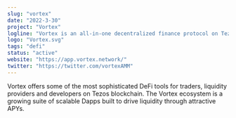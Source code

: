 ```yaml
---
slug: "vortex"
date: "2022-3-30"
project: "Vortex"
logline: "Vortex is an all-in-one decentralized finance protocol on Tezos blockchain."
logo: "Vortex.svg"
tags: "defi"
status: "active"
website: "https://app.vortex.network/"
twitter: "https://twitter.com/vortexAMM"
---
```


Vortex offers some of the most sophisticated DeFi tools for traders, liquidity providers and developers on Tezos blockchain. The Vortex ecosystem is a growing suite of scalable Dapps built to drive liquidity through attractive APYs.